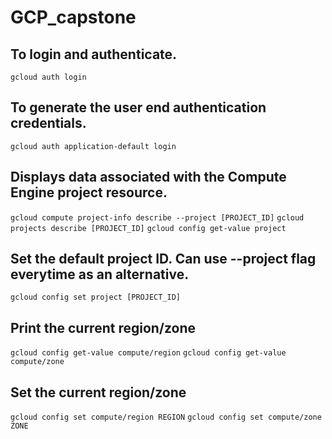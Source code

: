 # GCP_capstone
 
## To login and authenticate.
`gcloud auth login`

## To generate the user end authentication credentials.
`gcloud auth application-default login`

## Displays data associated with the Compute Engine project resource.
`gcloud compute project-info describe --project [PROJECT_ID]`
`gcloud projects describe [PROJECT_ID]`
`gcloud config get-value project`

## Set the default project ID. Can use --project flag everytime as an alternative.
`gcloud config set project [PROJECT_ID]`

## Print the current region/zone
`gcloud config get-value compute/region`
`gcloud config get-value compute/zone`

## Set the current region/zone
`gcloud config set compute/region REGION`
`gcloud config set compute/zone ZONE`